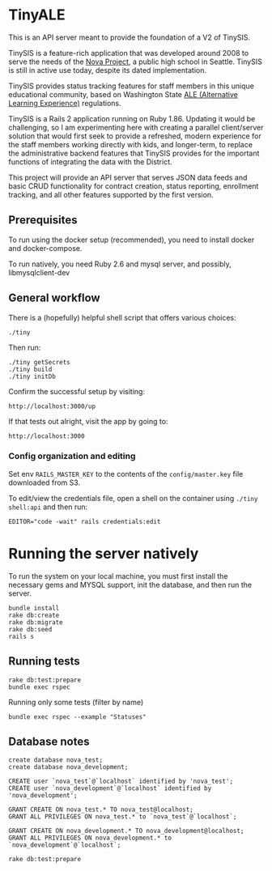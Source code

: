 # TinyALE

This is an API server meant to provide the foundation of a V2 of TinySIS.

TinySIS is a feature-rich application that was developed around 2008 to serve the needs of the [Nova Project](http://novaknows.com/), a public high school in Seattle. TinySIS is still in active use today, despite its dated implementation.

TinySIS provides status tracking features for staff members in this unique educational community, based on Washington State [ALE (Alternative Learning Experience)](http://www.k12.wa.us/ALD/AlternativeLearning) regulations.

TinySIS is a Rails 2 application running on Ruby 1.86. Updating it would be challenging, so I am experimenting here with creating a parallel client/server solution that would first seek to provide a refreshed, modern experience for the staff members working directly with kids, and longer-term, to replace the administrative backend features that TinySIS provides for the important functions of integrating the data with the District.

This project will provide an API server that serves JSON data feeds and basic CRUD functionality for contract creation, status reporting, enrollment tracking, and all other features supported by the first version. 

## Prerequisites

To run using the docker setup (recommended), you need to install docker and docker-compose.

To run natively, you need Ruby 2.6 and mysql server, and possibly, libmysqlclient-dev

## General workflow

There is a (hopefully) helpful shell script that offers various choices:

    ./tiny

Then run:

    ./tiny getSecrets
    ./tiny build
    ./tiny initDb

Confirm the successful setup by visiting:

    http://localhost:3000/up

If that tests out alright, visit the app by going to:

    http://localhost:3000


### Config organization and editing

Set env `RAILS_MASTER_KEY` to the contents of the `config/master.key` file downloaded from S3.

To edit/view the credentials file, open a shell on the container using `./tiny shell:api` and then run:

    EDITOR="code -wait" rails credentials:edit


# Running the server natively

To run the system on your local machine, you must first install the necessary gems and MYSQL support, init the database,
and then run the server.

    bundle install
    rake db:create
    rake db:migrate
    rake db:seed
    rails s

## Running tests

    rake db:test:prepare
    bundle exec rspec

Running only some tests (filter by name)

    bundle exec rspec --example "Statuses"

## Database notes

    create database nova_test;
    create database nova_development;

    CREATE user `nova_test`@`localhost` identified by 'nova_test';
    CREATE user `nova_development`@`localhost` identified by 'nova_development';

    GRANT CREATE ON nova_test.* TO nova_test@localhost;
    GRANT ALL PRIVILEGES ON nova_test.* to `nova_test`@`localhost`;

    GRANT CREATE ON nova_development.* TO nova_development@localhost;
    GRANT ALL PRIVILEGES ON nova_development.* to `nova_development`@`localhost`;

    rake db:test:prepare

